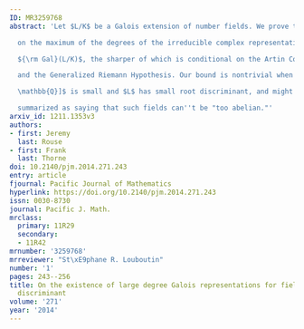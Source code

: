 ```yaml
---
ID: MR3259768
abstract: 'Let $L/K$ be a Galois extension of number fields. We prove two lower bounds

  on the maximum of the degrees of the irreducible complex representations of

  ${\rm Gal}(L/K)$, the sharper of which is conditional on the Artin Conjecture

  and the Generalized Riemann Hypothesis. Our bound is nontrivial when $[K :

  \mathbb{Q}]$ is small and $L$ has small root discriminant, and might be

  summarized as saying that such fields can''t be "too abelian."'
arxiv_id: 1211.1353v3
authors:
- first: Jeremy
  last: Rouse
- first: Frank
  last: Thorne
doi: 10.2140/pjm.2014.271.243
entry: article
fjournal: Pacific Journal of Mathematics
hyperlink: https://doi.org/10.2140/pjm.2014.271.243
issn: 0030-8730
journal: Pacific J. Math.
mrclass:
  primary: 11R29
  secondary:
  - 11R42
mrnumber: '3259768'
mrreviewer: "St\xE9phane R. Louboutin"
number: '1'
pages: 243--256
title: On the existence of large degree Galois representations for fields of small
  discriminant
volume: '271'
year: '2014'
---
```

